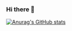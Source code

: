 ### Hi there 👋

[![Anurag's GitHub stats](https://github-readme-stats.vercel.app/apiValsimot=anuraghazra)](https://github.com/anuraghazra/github-readme-stats)
